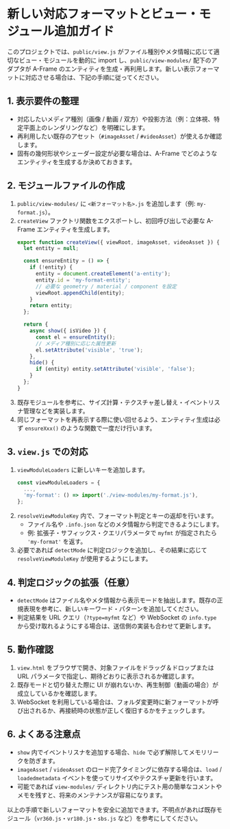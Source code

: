 # 新しい対応フォーマットとビュー・モジュール追加ガイド

このプロジェクトでは、`public/view.js` がファイル種別やメタ情報に応じて適切なビュー・モジュールを動的に import し、`public/view-modules/` 配下のアダプタが A-Frame のエンティティを生成・再利用します。新しい表示フォーマットに対応させる場合は、下記の手順に従ってください。

## 1. 表示要件の整理
- 対応したいメディア種別（画像 / 動画 / 双方）や投影方法（例：立体視、特定平面上のレンダリングなど）を明確にします。
- 再利用したい既存のアセット（`#imageAsset` / `#videoAsset`）が使えるか確認します。
- 固有の幾何形状やシェーダー設定が必要な場合は、A-Frame でどのようなエンティティを生成するか決めておきます。

## 2. モジュールファイルの作成
1. `public/view-modules/` に `<新フォーマット名>.js` を追加します（例: `my-format.js`）。
2. `createView` ファクトリ関数をエクスポートし、初回呼び出しで必要な A-Frame エンティティを生成します。
   ```js
   export function createView({ viewRoot, imageAsset, videoAsset }) {
     let entity = null;

     const ensureEntity = () => {
       if (!entity) {
         entity = document.createElement('a-entity');
         entity.id = 'my-format-entity';
         // 必要な geometry / material / component を設定
         viewRoot.appendChild(entity);
       }
       return entity;
     };

     return {
       async show({ isVideo }) {
         const el = ensureEntity();
         // メディア種別に応じた属性更新
         el.setAttribute('visible', 'true');
       },
       hide() {
         if (entity) entity.setAttribute('visible', 'false');
       }
     };
   }
   ```
3. 既存モジュールを参考に、サイズ計算・テクスチャ差し替え・イベントリスナ管理などを実装します。
4. 同じフォーマットを再表示する際に使い回せるよう、エンティティ生成は必ず `ensureXxx()` のような関数で一度だけ行います。

## 3. `view.js` での対応
1. `viewModuleLoaders` に新しいキーを追加します。
   ```js
   const viewModuleLoaders = {
     ...,
     'my-format': () => import('./view-modules/my-format.js'),
   };
   ```
2. `resolveViewModuleKey` 内で、フォーマット判定とキーの返却を行います。
   - ファイル名や `.info.json` などのメタ情報から判定できるようにします。
   - 例: 拡張子・サフィックス・クエリパラメータで `myfmt` が指定されたら `'my-format'` を返す。
3. 必要であれば `detectMode` に判定ロジックを追加し、その結果に応じて `resolveViewModuleKey` が使用するようにします。

## 4. 判定ロジックの拡張（任意）
- `detectMode` はファイル名やメタ情報から表示モードを抽出します。既存の正規表現を参考に、新しいキーワード・パターンを追加してください。
- 判定結果を URL クエリ（`?type=myfmt` など）や WebSocket の `info.type` から受け取れるようにする場合は、送信側の実装も合わせて更新します。

## 5. 動作確認
1. `view.html` をブラウザで開き、対象ファイルをドラッグ＆ドロップまたは URL パラメータで指定し、期待どおりに表示されるか確認します。
2. 既存モードと切り替えた際に UI が崩れないか、再生制御（動画の場合）が成立しているかを確認します。
3. WebSocket を利用している場合は、フォルダ変更時に新フォーマットが呼び出されるか、再接続時の状態が正しく復旧するかをチェックします。

## 6. よくある注意点
- `show` 内でイベントリスナを追加する場合、`hide` で必ず解除してメモリリークを防ぎます。
- `imageAsset` / `videoAsset` のロード完了タイミングに依存する場合は、`load` / `loadedmetadata` イベントを使ってリサイズやテクスチャ更新を行います。
- 可能であれば `view-modules/` ディレクトリ内にテスト用の簡単なコメントやメモを残すと、将来のメンテナンスが容易になります。

以上の手順で新しいフォーマットを安全に追加できます。不明点があれば既存モジュール（`vr360.js`・`vr180.js`・`sbs.js` など）を参考にしてください。
